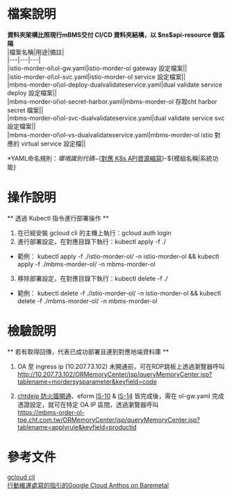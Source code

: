 # 檔案說明
**資料夾架構比照現行mBMS交付 CI/CD 資料夾結構，以 $ns\$api-resource 做區隔**  
|檔案名稱|用途|備註|  
|---|---|---|  
|istio-morder-ol\ol-gw.yaml|istio-morder-ol gateway 設定檔案||  
|istio-morder-ol\ol-svc.yaml|istio-morder-ol service 設定檔案||  
|mbms-morder-ol\ol-deploy-dualvalidateservice.yaml|dual validate service deploy 設定檔案||  
|mbms-morder-ol\ol-secret-harbor.yaml|mbms-morder-ol 存取cht harbor secret 檔案||  
|mbms-morder-ol\ol-svc-dualvalidateservice.yaml|dual validate service svc 設定檔案||  
|mbms-morder-ol\ol-vs-dualvalidateservice.yaml|mbms-morder-ol istio 對應的 virtual service 設定檔||  

*YAML命名規則：${環境識別代碼}-${[對應 K8s API資源縮寫](https://kubernetes.io/docs/reference/kubectl/#operations)}-${模組名稱|系統功能}

# 操作說明
** 透過 Kubectl 指令進行部署操作 **  
1. 在已經安裝 gcloud cli 的主機上執行：gcloud auth login  
2. 進行部署設定，在對應目錄下執行：kubectl apply -f ./  
* 範例： kubectl apply -f ./istio-morder-ol/ -n istio-morder-ol && kubectl apply -f ./mbms-morder-ol/ -n mbms-morder-ol  
3. 移除部署設定，在對應目錄下執行：kubectl delete -f ./  
* 範例： kubectl delete -f ./istio-morder-ol/ -n istio-morder-ol && kubectl delete -f ./mbms-morder-ol/ -n mbms-morder-ol


# 檢驗說明
** 若有取得回傳，代表已成功部署且連到對應地端資料庫 **  
1. OA 至 ingress ip (10.207.73.102) 未開通前，可在RDP跳板上透過瀏覽器呼叫
http://10.207.73.102/ORMemoryCenter/jsp/queryMemoryCenter.jsp?tablename=mordersysparameter&keyfield=code  

2. [chtdeip 防火牆開通](https://chtdeip.cht.com.tw/Portal?xpc=1$@60$@1$@50)、eform [IS-10](http://eform.cht.com.tw/UserForms/IS10/Apply.aspx) & [IS-14](http://eform.cht.com.tw/UserForms/IS14/Apply.aspx) 皆完成後，需在 ol-gw.yaml 完成憑證設定，就可在特定 OA IP 區間，透過瀏覽器呼叫  
https://mbms-order-ol-tpe.cht.com.tw/ORMemoryCenter/jsp/queryMemoryCenter.jsp?tablename=applyrule&keyfield=productid


# 參考文件
[gcloud cli](https://cloud.google.com/sdk/gcloud)  
[行動維運處寫的指引的Google Cloud Anthos on Baremetal](https://cht365.sharepoint.com/sites/F20/Shared%20Documents/Forms/AllItems.aspx?FolderCTID=0x012000DC19CEFE1CB3E54EADF3D1A2AEEABB4E&id=%2Fsites%2FF20%2FShared%20Documents%2FCCBOSS%2F1%2E%E8%BB%9F%E9%AB%94%E6%9E%B6%E6%A7%8B%E8%88%87%E7%99%BC%E5%B1%95%E7%B5%84%2FPaaS%E7%94%B3%E8%AB%8B%E8%A1%A8%E5%96%AE%2F2%2E4%5F20220705%5FGoogle%20Cloud%20Anthos%20On%20Baremetal%2Epdf&parent=%2Fsites%2FF20%2FShared%20Documents%2FCCBOSS%2F1%2E%E8%BB%9F%E9%AB%94%E6%9E%B6%E6%A7%8B%E8%88%87%E7%99%BC%E5%B1%95%E7%B5%84%2FPaaS%E7%94%B3%E8%AB%8B%E8%A1%A8%E5%96%AE)